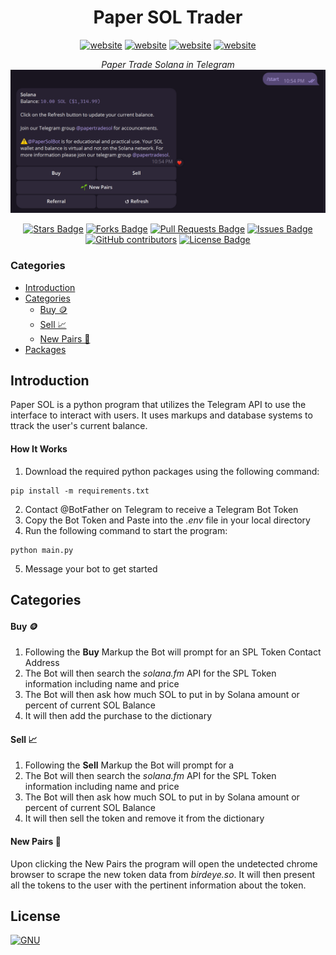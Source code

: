 <h1 align="center">Paper SOL Trader</h1>
<div class="heading" align="center">
  <div class="links">
    <a href="https://linkedin.com/in/colin-rob"><img src="https://img.shields.io/badge/LinkedIn-blue?logo=linkedin" alt="website"/></a>
    <a href="https://github.com/crobinson-dev"><img src="https://img.shields.io/badge/Github-white?logo=github&logoColor=000000" alt="website"></a>
    <a href="https://crobinson.dev"><img src="https://img.shields.io/badge/Website-black?logo=framer&logoColor=ffffff" alt="website"></a>
    <a href="https://ko-fi.com/crobinson_dev"><img src="https://img.shields.io/badge/KoFi-red?logo=kofi&logoColor=ffffff" alt="website"></a>
  </div>
  
  <i>Paper Trade Solana in Telegram</i>
  <img alt="paper_sol" src="assets/paper_sol.png"> </img>

  <a href="https://github.com/crobinson-dev/Paper-SOL/stargazers"><img src="https://img.shields.io/github/stars/crobinson-dev/Paper-SOL" alt="Stars Badge"/></a>
  <a href="https://github.com/crobinson-dev/Paper-SOL/network/members"><img src="https://img.shields.io/github/forks/crobinson-dev/Paper-SOL" alt="Forks Badge"/></a>
  <a href="https://github.com/crobinson-dev/Paper-SOL/pulls"><img src="https://img.shields.io/github/issues-pr/crobinson-dev/Paper-SOL?color=ffccff" alt="Pull Requests Badge"/></a>
  <a href="https://github.com/crobinson-dev/Paper-SOL/issues"><img src="https://img.shields.io/github/issues/crobinson-dev/Paper-SOL?color=ffccff" alt="Issues Badge"/></a>
  <a href="https://github.com/crobinson-dev/Paper-SOL/graphs/contributors"><img alt="GitHub contributors" src="https://img.shields.io/github/contributors/crobinson-dev/Paper-SOL?color=ffccff"></a>
  <a href="https://github.com/crobinson-dev/Paper-SOL/blob/master/LICENSE"><img src="https://img.shields.io/github/license/crobinson-dev/Paper-SOL?color=ffccff" alt="License Badge"/></a>

</div>

### Categories
  - [Introduction](#introduction)
  - [Categories](#categories-)
    - [Buy 🪙](#buy-)
    - [Sell 📈](#sell-)
    - [New Pairs 🌱](#new-pairs-)
  - [Packages](#packages-)

## Introduction
Paper SOL is a python program that utilizes the Telegram API to use the interface to interact with users. It uses markups and database systems to ttrack the user's current balance. 

#### How It Works
1. Download the required python packages using the following command:
```
pip install -m requirements.txt
```
2. Contact @BotFather on Telegram to receive a Telegram Bot Token
3. Copy the Bot Token and Paste into the *.env* file in your local directory
4. Run the following command to start the program:
```
python main.py
```
5. Message your bot to get started

## Categories

#### Buy 🪙

1. Following the **Buy** Markup the Bot will prompt for an SPL Token Contact Address
2. The Bot will then search the *solana.fm* API for the SPL Token information including name and price
3. The Bot will then ask how much SOL to put in by Solana amount or percent of current SOL Balance
4. It will then add the purchase to the dictionary

#### Sell 📈

1. Following the **Sell** Markup the Bot will prompt for a 
2. The Bot will then search the *solana.fm* API for the SPL Token information including name and price
3. The Bot will then ask how much SOL to put in by Solana amount or percent of current SOL Balance
4. It will then sell the token and remove it from the dictionary

#### New Pairs 🌱

Upon clicking the New Pairs the program will open the undetected chrome browser to scrape the new token data from *birdeye.so*.
It will then present all the tokens to the user with the pertinent information about the token.

## License

[![GNU](https://licensebuttons.net/l/GPL/2.0/88x62.png)](https://www.gnu.org/licenses/old-licenses/gpl-2.0.en.html#SEC1)
